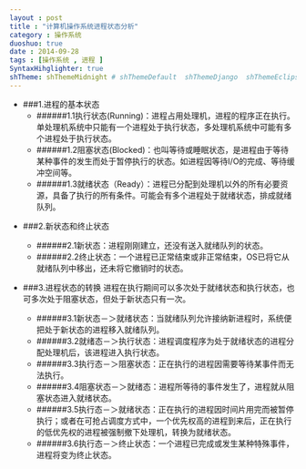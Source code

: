 ```yaml
---
layout : post
title : "计算机操作系统进程状态分析"
category : 操作系统
duoshuo: true
date : 2014-09-28
tags : [操作系统 , 进程 ]
SyntaxHihglighter: true
shTheme: shThemeMidnight # shThemeDefault  shThemeDjango  shThemeEclipse  shThemeEmacs  shThemeFadeToGrey  shThemeMidnight  shThemeRDark
---
```


<style>
h3 {
    line-height: 1.5;
    letter-spacing: 2px;
    margin-top: -10px;
}
h6 {
    line-height: 1.5;
    letter-spacing: 2px;
    margin-top: -10px;
}

</style>
	
* ###1.进程的基本状态
	* ######1.1执行状态(Running)：进程占用处理机，进程的程序正在执行。单处理机系统中只能有一个进程处于执行状态，多处理机系统中可能有多个进程处于执行状态。
	* ######1.2阻塞状态(Blocked)：也叫等待或睡眠状态，是进程由于等待某种事件的发生而处于暂停执行的状态。如进程因等待I/O的完成、等待缓冲空间等。
	* ######1.3就绪状态（Ready）：进程已分配到处理机以外的所有必要资源，具备了执行的所有条件。可能会有多个进程处于就绪状态，排成就绪队列。
	
<!-- more -->
	
* ###2.新状态和终止状态
	* ######2.1新状态：进程刚刚建立，还没有送入就绪队列的状态。
	* ######2.2终止状态：一个进程已正常结束或非正常结束，OS已将它从就绪队列中移出，还未将它撤销时的状态。

* ###3.进程状态的转换
		进程在执行期间可以多次处于就绪状态和执行状态，也可多次处于阻塞状态，但处于新状态只有一次。
	* ######3.1新状态－＞就绪状态：当就绪队列允许接纳新进程时，系统便把处于新状态的进程移入就绪队列。
	* ######3.2就绪态－＞执行状态：进程调度程序为处于就绪状态的进程分配处理机后，该进程进入执行状态。
	* ######3.3执行态－＞阻塞状态：正在执行的进程因需要等待某事件而无法执行。
	* ######3.4阻塞状态－＞就绪态：进程所等待的事件发生了，进程就从阻塞状态进入就绪状态。
	* ######3.5执行态－＞就绪状态：正在执行的进程因时间片用完而被暂停执行；或者在可抢占调度方式中，一个优先权高的进程到来后，正在执行的低优先权的进程被强制撤下处理机，转换为就绪状态。
	* ######3.6执行态－＞终止状态：一个进程已完成或发生某种特殊事件，进程将变为终止状态。
